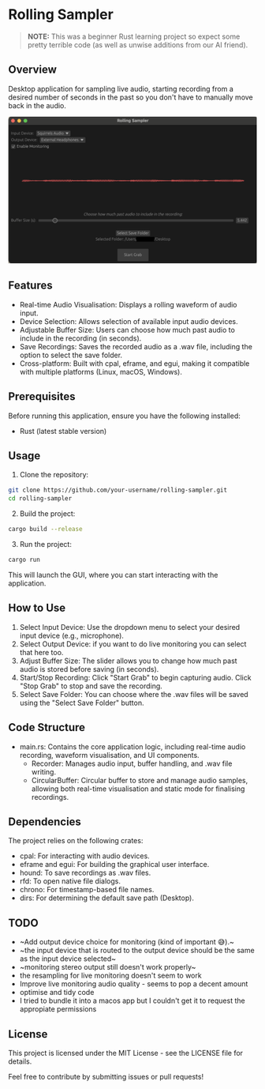 # Rolling Sampler

> **NOTE:** This was a beginner Rust learning project so expect some pretty terrible code (as well as unwise additions from our AI friend).

## Overview
Desktop application for sampling live audio, starting recording from a desired number of seconds in the past so you don't have to manually move back in the audio.

![image](assets/gui-example.png)

## Features
- Real-time Audio Visualisation: Displays a rolling waveform of audio input.
- Device Selection: Allows selection of available input audio devices.
- Adjustable Buffer Size: Users can choose how much past audio to include in the recording (in seconds).
- Save Recordings: Saves the recorded audio as a .wav file, including the option to select the save folder.
- Cross-platform: Built with cpal, eframe, and egui, making it compatible with multiple platforms (Linux, macOS, Windows).

## Prerequisites
Before running this application, ensure you have the following installed:
- Rust (latest stable version)

## Usage
1. Clone the repository:
```bash
git clone https://github.com/your-username/rolling-sampler.git
cd rolling-sampler
```
2. Build the project:
```bash
cargo build --release
```
3. Run the project:
```bash
cargo run
```
This will launch the GUI, where you can start interacting with the application.

## How to Use
1. Select Input Device: Use the dropdown menu to select your desired input device (e.g., microphone).
1. Select Output Device: if you want to do live monitoring you can select that here too.
2. Adjust Buffer Size: The slider allows you to change how much past audio is stored before saving (in seconds).
3. Start/Stop Recording: Click "Start Grab" to begin capturing audio. Click "Stop Grab" to stop and save the recording.
4. Select Save Folder: You can choose where the .wav files will be saved using the "Select Save Folder" button.

## Code Structure
- main.rs: Contains the core application logic, including real-time audio recording, waveform visualisation, and UI components.
    - Recorder: Manages audio input, buffer handling, and .wav file writing.
    - CircularBuffer: Circular buffer to store and manage audio samples, allowing both real-time visualisation and static mode for finalising recordings.

## Dependencies
The project relies on the following crates:
- cpal: For interacting with audio devices.
- eframe and egui: For building the graphical user interface.
- hound: To save recordings as .wav files.
- rfd: To open native file dialogs.
- chrono: For timestamp-based file names.
- dirs: For determining the default save path (Desktop).

## TODO
- ~Add output device choice for monitoring (kind of important 😅).~
- ~the input device that is routed to the output device should be the same as the input device selected~
- ~monitoring stereo output still doesn't work properly~
- the resampling for live monitoring doesn't seem to work
- Improve live monitoring audio quality - seems to pop a decent amount
- optimise and tidy code
- I tried to bundle it into a macos app but I couldn't get it to request the appropiate permissions

## License
This project is licensed under the MIT License - see the LICENSE file for details.

Feel free to contribute by submitting issues or pull requests!